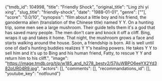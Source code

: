{"tmdb_id": 104998, "title": "Friendly Shock", "original_title": "Ling zhi yi xing", "slug_title": "friendly-shock", "date": "1988-01-01", "genre": [""], "score": "0.0/10", "synopsis": "film about a little boy and his friend, the ganoderma alien (translation of the Chinese title) named Y Y. On a hunting trip, some men see a large mushroom. Their guide tells them it's a god that has saved many people. The men don't care and knock it off a cliff. Bing, wraps it up and takes it home. That night, the mushroom grows a face and starts walking around the house. Soon, a friendship is born. All is well until one of dad's hunting buddies realizes Y Y's healing powers. He takes Y Y to sell him and it's up to Bing and his human friend, Fatty, to rescue Y Y and return him to his cliff.", "image": "https://image.tmdb.org/t/p/w185_and_h278_bestv2/57jIuWBPO6eeYX2Yd382pUR04R9.jpg", "actors": [], "comments": [], "recommandations_id": [], "youtube_key": "notfound"}